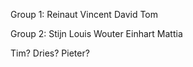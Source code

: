 Group 1:
Reinaut
Vincent
David
Tom

Group 2:
Stijn
Louis
Wouter
Einhart
Mattia

Tim?
Dries?
Pieter?


